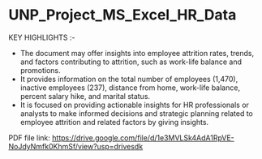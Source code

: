 # UNP_Project_MS_Excel_HR_Data

KEY HIGHLIGHTS :-

- The document may offer insights into employee attrition rates, trends, and factors contributing to attrition, such as work-life balance and promotions.
- It provides information on the total number of employees (1,470), inactive employees (237), distance from home, work-life balance, percent salary hike, and marital status.
- It is focused on providing actionable insights for HR professionals or analysts to make informed decisions and strategic planning related to employee attrition and related factors by giving insights.

PDF file link: https://drive.google.com/file/d/1e3MVLSk4AdA1RpVE-NoJdyNmfk0KhmSf/view?usp=drivesdk

